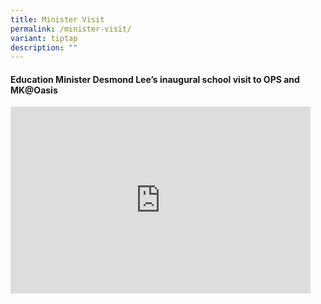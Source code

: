 ```yaml
---
title: Minister Visit
permalink: /minister-visit/
variant: tiptap
description: ""
---
```

<h4><strong>Education Minister Desmond Lee’s inaugural school visit to OPS and MK@Oasis</strong></h4>
<div class="iframe-wrapper">
<iframe height="299" width="480" allowfullscreen="true" frameborder="0" src="https://docs.google.com/presentation/d/e/2PACX-1vRBNssgOJDqnqu9O7RGe5t8hJz8u40N_EFnec2xdhAeH9_sKYYgrOKQwwJ88vntQGJPzEMWGZKKvc0O/pubembed?start=true&amp;loop=true&amp;delayms=3000"></iframe>
</div>
<p></p>
<p></p>